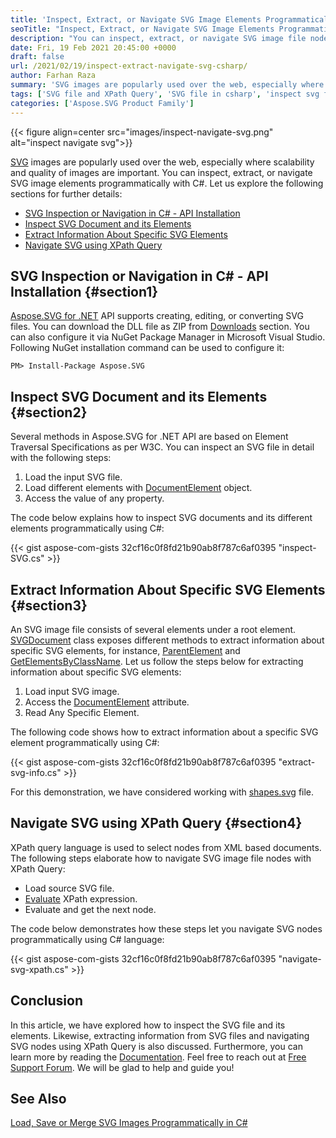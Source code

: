 ```yaml
---
title: 'Inspect, Extract, or Navigate SVG Image Elements Programmatically in C#'
seoTitle: "Inspect, Extract, or Navigate SVG Image Elements Programmatically in C#"
description: "You can inspect, extract, or navigate SVG image file nodes programmatically using C#. It lets you process SVG nodes using XPath Query."
date: Fri, 19 Feb 2021 20:45:00 +0000
draft: false
url: /2021/02/19/inspect-extract-navigate-svg-csharp/
author: Farhan Raza
summary: 'SVG images are popularly used over the web, especially where scalability and quality of images are important. You can inspect, extract, or navigate SVG image elements programmatically with C#.'
tags: ['SVG file and XPath Query', 'SVG file in csharp', 'inspect svg file', 'navigate svg file']
categories: ['Aspose.SVG Product Family']
---
```




{{< figure align=center src="images/inspect-navigate-svg.png" alt="inspect navigate svg">}}


[SVG][1] images are popularly used over the web, especially where scalability and quality of images are important. You can inspect, extract, or navigate SVG image elements programmatically with C#. Let us explore the following sections for further details:

*   [SVG Inspection or Navigation in C# - API Installation][2]
*   [Inspect SVG Document and its Elements][3]
*   [Extract Information About Specific SVG Elements][4]
*   [Navigate SVG using XPath Query][5]

## SVG Inspection or Navigation in C# - API Installation {#section1}

[Aspose.SVG for .NET][6] API supports creating, editing, or converting SVG files. You can download the DLL file as ZIP from [Downloads][7] section. You can also configure it via NuGet Package Manager in Microsoft Visual Studio. Following NuGet installation command can be used to configure it:

```
PM> Install-Package Aspose.SVG
```

## Inspect SVG Document and its Elements {#section2}

Several methods in Aspose.SVG for .NET API are based on Element Traversal Specifications as per W3C. You can inspect an SVG file in detail with the following steps:

1.  Load the input SVG file.
2.  Load different elements with [DocumentElement][8] object.
3.  Access the value of any property.

The code below explains how to inspect SVG documents and its different elements programmatically using C#:

{{< gist aspose-com-gists 32cf16c0f8fd21b90ab8f787c6af0395 "inspect-SVG.cs" >}}

## Extract Information About Specific SVG Elements {#section3}

An SVG image file consists of several elements under a root element. [SVGDocument][9] class exposes different methods to extract information about specific SVG elements, for instance, [ParentElement][10] and [GetElementsByClassName][11]. Let us follow the steps below for extracting information about specific SVG elements:

1.  Load input SVG image.
2.  Access the [DocumentElement][12] attribute.
3.  Read Any Specific Element.

The following code shows how to extract information about a specific SVG element programmatically using C#:

{{< gist aspose-com-gists 32cf16c0f8fd21b90ab8f787c6af0395 "extract-svg-info.cs" >}}

For this demonstration, we have considered working with [shapes.svg][13] file.

## Navigate SVG using XPath Query {#section4}

XPath query language is used to select nodes from XML based documents. The following steps elaborate how to navigate SVG image file nodes with XPath Query:

*   Load source SVG file.
*   [Evaluate][14] XPath expression.
*   Evaluate and get the next node.

The code below demonstrates how these steps let you navigate SVG nodes programmatically using C# language:

{{< gist aspose-com-gists 32cf16c0f8fd21b90ab8f787c6af0395 "navigate-svg-xpath.cs" >}}

## Conclusion

In this article, we have explored how to inspect the SVG file and its elements. Likewise, extracting information from SVG files and navigating SVG nodes using XPath Query is also discussed. Furthermore, you can learn more by reading the [Documentation][15]. Feel free to reach out at [Free Support Forum][16]. We will be glad to help and guide you!

## See Also

[Load, Save or Merge SVG Images Programmatically in C#][17]




[1]: https://docs.fileformat.com/page-description-language/svg/
[2]: #section1
[3]: #section2
[4]: #section3
[5]: #section4
[6]: https://products.aspose.com/svg/net
[7]: https://releases.aspose.com/
[8]: https://apireference.aspose.com/svg/net/aspose.svg.dom/document/properties/documentelement
[9]: https://apireference.aspose.com/svg/net/aspose.svg/svgdocument
[10]: https://apireference.aspose.com/svg/net/aspose.svg.dom/node/properties/parentelement
[11]: https://apireference.aspose.com/svg/net/aspose.svg.dom/document/methods/getelementsbyclassname
[12]: https://apireference.aspose.com/svg/net/aspose.svg.dom/document/properties/documentelement
[13]: https://www.dropbox.com/s/wku2b7u10pnptod/shapes.svg?dl=0
[14]: https://apireference.aspose.com/svg/net/aspose.svg.dom/document/methods/evaluate
[15]: https://docs.aspose.com/svg/net/
[16]: https://forum.aspose.com/c/svg/42
[17]: https://blog.aspose.com/2021/02/10/load-save-merge-svg-pdf-xps-csharp/





